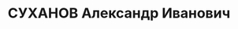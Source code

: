 ---
title: СУХАНОВ Александр Иванович
description: 'Род. в 1887, г. Уфа, русский, обр.: неполное среднее, б/п. НИИ промышленности,
  лаборант

  Арестован 08.02.1937. Обв. по ст. 58-8, 58-11. Приговор: ВМН. Расстрелян 25.12.1937.

  Реабилитирован 24.12.1957'
---